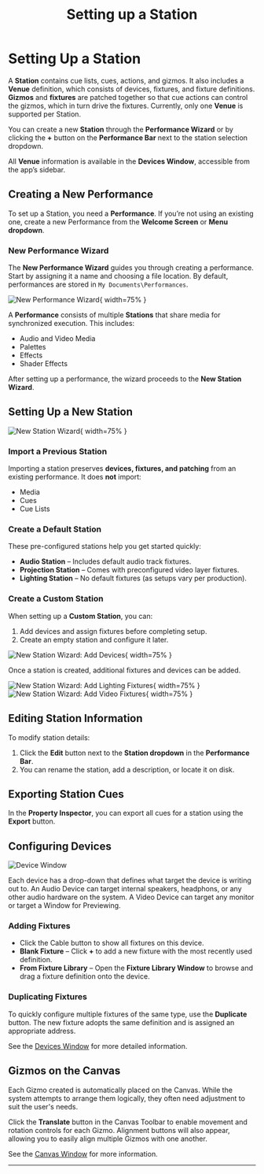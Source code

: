 ﻿---
title: Setting up a Station
layout: default
nav_order: 2
parent: Documentation
---


# Setting Up a Station

A **Station** contains cue lists, cues, actions, and gizmos. It also includes a **Venue** definition, which consists of devices, fixtures, and fixture definitions. **Gizmos** and **fixtures** are patched together so that cue actions can control the gizmos, which in turn drive the fixtures. Currently, only one **Venue** is supported per Station.

You can create a new **Station** through the **Performance Wizard** or by clicking the **+** button on the **Performance Bar** next to the station selection dropdown.

All **Venue** information is available in the **Devices Window**, accessible from the app’s sidebar.

## Creating a New Performance

To set up a Station, you need a **Performance**. If you’re not using an existing one, create a new Performance from the **Welcome Screen** or **Menu dropdown**.

### New Performance Wizard

The **New Performance Wizard** guides you through creating a performance. Start by assigning it a name and choosing a file location. By default, performances are stored in `My Documents\Performances`.

![New Performance Wizard](../images/Masque_NewPerformance1.png){ width=75% }

A **Performance** consists of multiple **Stations** that share media for synchronized execution. This includes:

- Audio and Video Media
- Palettes
- Effects
- Shader Effects

After setting up a performance, the wizard proceeds to the **New Station Wizard**.

## Setting Up a New Station

![New Station Wizard](../images/Masque_NewPerformance2.png){ width=75% }

### Import a Previous Station

Importing a station preserves **devices, fixtures, and patching** from an existing performance. It does **not** import:

- Media
- Cues
- Cue Lists

### Create a Default Station

These pre-configured stations help you get started quickly:

- **Audio Station** – Includes default audio track fixtures.
- **Projection Station** – Comes with preconfigured video layer fixtures.
- **Lighting Station** – No default fixtures (as setups vary per production).

### Create a Custom Station

When setting up a **Custom Station**, you can:

1. Add devices and assign fixtures before completing setup.
2. Create an empty station and configure it later.

![New Station Wizard: Add Devices](../images/Masque_NewPerformance3.png){ width=75% }

Once a station is created, additional fixtures and devices can be added.

![New Station Wizard: Add Lighting Fixtures](../images/Masque_NewPerformance4.png){ width=75% }
![New Station Wizard: Add Video Fixtures](../images/Masque_NewPerformance5.png){ width=75% }

## Editing Station Information

To modify station details:

1. Click the **Edit** button next to the **Station dropdown** in the **Performance Bar**.
2. You can rename the station, add a description, or locate it on disk.

## Exporting Station Cues

In the **Property Inspector**, you can export all cues for a station using the **Export** button.

## Configuring Devices

![Device Window](../images/Masque_Devices.png)

Each device has a drop-down that defines what target the device is writing out to. An Audio Device can target internal speakers, headphons, or any other audio hardware on the system. A Video Device can target any monitor or target a Window for Previewing.

### Adding Fixtures

- Click the Cable button to show all fixtures on this device.
- **Blank Fixture** – Click **+** to add a new fixture with the most recently used definition.
- **From Fixture Library** – Open the **Fixture Library Window** to browse and drag a fixture definition onto the device.

### Duplicating Fixtures

To quickly configure multiple fixtures of the same type, use the **Duplicate** button. The new fixture adopts the same definition and is assigned an appropriate address.

See the [Devices Window](Devices.md) for more detailed information.

## Gizmos on the Canvas

Each Gizmo created is automatically placed on the Canvas. While the system attempts to arrange them logically, they often need adjustment to suit the user's needs.  

Click the **Translate** button in the Canvas Toolbar to enable movement and rotation controls for each Gizmo. Alignment buttons will also appear, allowing you to easily align multiple Gizmos with one another.

See the [Canvas Window](Canvas.md) for more information.

---
